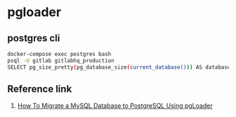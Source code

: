 # pgloader

## postgres cli

```bash
docker-compose exec postgres bash
psql -U gitlab gitlabhq_production
SELECT pg_size_pretty(pg_database_size(current_database())) AS database_size;
```

## Reference link
1. [How To Migrate a MySQL Database to PostgreSQL Using pgLoader](https://www.digitalocean.com/community/tutorials/how-to-migrate-mysql-database-to-postgres-using-pgloader)